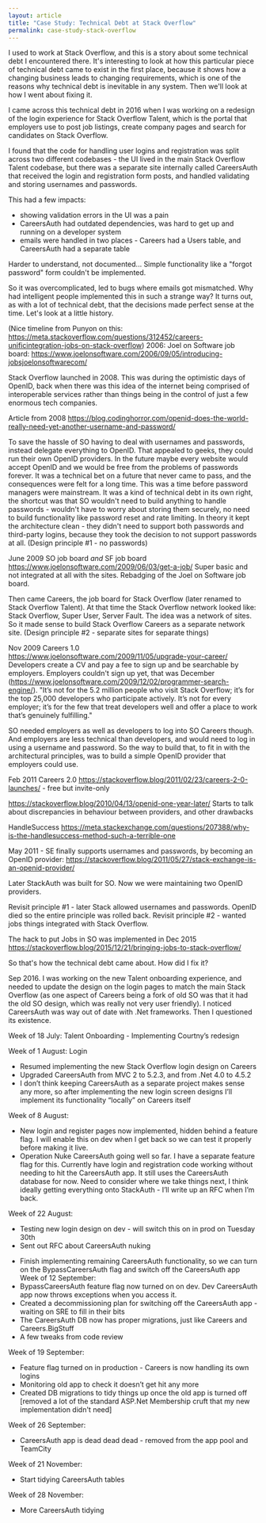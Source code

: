 ```yaml
---
layout: article
title: "Case Study: Technical Debt at Stack Overflow"
permalink: case-study-stack-overflow
---
```


I used to work at Stack Overflow, and this is a story about some technical debt I encountered there. It's interesting to look at how this particular piece of technical debt came to exist in the first place, because it shows how a changing business leads to changing requirements, which is one of the reasons why technical debt is inevitable in any system. Then we'll look at how I went about fixing it.

I came across this technical debt in 2016 when I was working on a redesign of the login experience for Stack Overflow Talent, which is the portal that employers use to post job listings, create company pages and search for candidates on Stack Overflow.

I found that the code for handling user logins and registration was split across two different codebases - the UI lived in the main Stack Overflow Talent codebase, but there was a separate site internally called CareersAuth that received the login and registration form posts, and handled validating and storing usernames and passwords.

This had a few impacts:
- showing validation errors in the UI was a pain
- CareersAuth had outdated dependencies, was hard to get up and running on a developer system
- emails were handled in two places - Careers had a Users table, and CareersAuth had a separate table

Harder to understand, not documented... Simple functionality like a "forgot password" form couldn't be implemented.

So it was overcomplicated, led to bugs where emails got mismatched. Why had intelligent people implemented this in such a strange way? It turns out, as with a lot of technical debt, that the decisions made perfect sense at the time. Let's look at a little history.

(Nice timeline from Punyon on this: https://meta.stackoverflow.com/questions/312452/careers-unificintegration-jobs-on-stack-overflow)
2006: Joel on Software job board: https://www.joelonsoftware.com/2006/09/05/introducing-jobsjoelonsoftwarecom/

Stack Overflow launched in 2008. This was during the optimistic days of OpenID, back when there was this idea of the internet being comprised of interoperable services rather than things being in the control of just a few enormous tech companies.

Article from 2008 https://blog.codinghorror.com/openid-does-the-world-really-need-yet-another-username-and-password/

To save the hassle of SO having to deal with usernames and passwords, instead delegate everything to OpenID. That appealed to geeks, they could run their own OpenID providers. In the future maybe every website would accept OpenID and we would be free from the problems of passwords forever. It was a technical bet on a future that never came to pass, and the consequences were felt for a long time. This was a time before password managers were mainstream. It was a kind of technical debt in its own right, the shortcut was that SO wouldn't need to build anything to handle passwords - wouldn't have to worry about storing them securely, no need to build functionality like password reset and rate limiting. In theory it kept the architecture clean - they didn't need to support both passwords and third-party logins, because they took the decision to not support passwords at all. (Design principle #1 - no passwords)

June 2009 SO job board *and* SF job board https://www.joelonsoftware.com/2009/06/03/get-a-job/
Super basic and not integrated at all with the sites. Rebadging of the Joel on Software job board.

Then came Careers, the job board for Stack Overflow (later renamed to Stack Overflow Talent). At that time the Stack Overflow network looked like: Stack Overflow, Super User, Server Fault. The idea was a network of sites. So it made sense to build Stack Overflow Careers as a separate network site. (Design principle #2 - separate sites for separate things)

Nov 2009 Careers 1.0 https://www.joelonsoftware.com/2009/11/05/upgrade-your-career/
Developers create a CV and pay a fee to sign up and be searchable by employers. Employers couldn't sign up yet, that was December (https://www.joelonsoftware.com/2009/12/02/programmer-search-engine/).
"It’s not for the 5.2 million people who visit Stack Overflow; it’s for the top 25,000 developers who participate actively. It’s not for every employer; it’s for the few that treat developers well and offer a place to work that’s genuinely fulfilling."

SO needed employers as well as developers to log into SO Careers though. And employers are less technical than developers, and would need to log in using a username and password. So the way to build that, to fit in with the architectural principles, was to build a simple OpenID provider that employers could use.

Feb 2011 Careers 2.0 https://stackoverflow.blog/2011/02/23/careers-2-0-launches/ - free but invite-only

https://stackoverflow.blog/2010/04/13/openid-one-year-later/
Starts to talk about discrepancies in behaviour between providers, and other drawbacks

HandleSuccess https://meta.stackexchange.com/questions/207388/why-is-the-handlesuccess-method-such-a-terrible-one

May 2011 - SE finally supports usernames and passwords, by becoming an OpenID provider:
https://stackoverflow.blog/2011/05/27/stack-exchange-is-an-openid-provider/

Later StackAuth was built for SO. Now we were maintaining two OpenID providers.

Revisit principle #1 - later Stack allowed usernames and passwords. OpenID died so the entire principle was rolled back.
Revisit principle #2 - wanted jobs things integrated with Stack Overflow.

The hack to put Jobs in SO was implemented in Dec 2015 https://stackoverflow.blog/2015/12/21/bringing-jobs-to-stack-overflow/
<!-- TODO: I have some slides on this -->

So that's how the technical debt came about. How did I fix it?

Sep 2016.  I was working on the new Talent onboarding experience, and needed to update the design on the login pages to match the main Stack Overflow (as one aspect of Careers being a fork of old SO was that it had the old SO design, which was really not very user friendly). I noticed CareersAuth was way out of date with .Net frameworks. Then I questioned its existence.

Week of 18 July: Talent Onboarding - Implementing Courtny’s redesign

Week of 1 August: Login
- Resumed implementing the new Stack Overflow login design on Careers
- Upgraded CareersAuth from MVC 2 to 5.2.3, and from .Net 4.0 to 4.5.2
- I don’t think keeping CareersAuth as a separate project makes sense any more, so after implementing the new login screen designs I’ll implement its functionality “locally” on Careers itself

Week of 8 August:
- New login and register pages now implemented, hidden behind a feature flag. I will enable this on dev when I get back so we can test it properly before making it live.
- Operation Nuke CareersAuth going well so far. I have a separate feature flag for this. Currently have login and registration code working without needing to hit the CareersAuth app. It still uses the CareersAuth database for now. Need to consider where we take things next, I think ideally getting everything onto StackAuth - I’ll write up an RFC when I’m back.

Week of 22 August:
- Testing new login design on dev - will switch this on in prod on Tuesday 30th
- Sent out RFC about CareersAuth nuking

<!-- TODO: Go through what was in the RFC, and the kinds of comments people had. -->

- Finish implementing remaining CareersAuth functionality, so we can turn on the BypassCareersAuth flag and switch off the CareersAuth app
Week of 12 September:
- BypassCareersAuth feature flag now turned on on dev. Dev CareersAuth app now throws exceptions when you access it.
- Created a decommissioning plan for switching off the CareersAuth app - waiting on SRE to fill in their bits
- The CareersAuth DB now has proper migrations, just like Careers and Careers.BigStuff
- A few tweaks from code review

Week of 19 September:
- Feature flag turned on in production - Careers is now handling its own logins
- Monitoring old app to check it doesn’t get hit any more
- Created DB migrations to tidy things up once the old app is turned off [removed a lot of the standard ASP.Net Membership cruft that my new implementation didn't need]

Week of 26 September:
- CareersAuth app is dead dead dead - removed from the app pool and TeamCity

Week of 21 November:
- Start tidying CareersAuth tables

Week of 28 November:
- More CareersAuth tidying